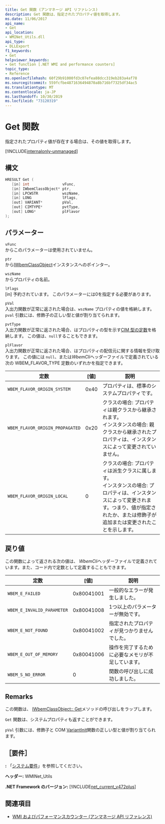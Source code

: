 ```yaml
---
title: Get 関数 (アンマネージ API リファレンス)
description: Get 関数は、指定されたプロパティ値を取得します。
ms.date: 11/06/2017
api_name:
- Get
api_location:
- WMINet_Utils.dll
api_type:
- DLLExport
f1_keywords:
- Get
helpviewer_keywords:
- Get function [.NET WMI and performance counters]
topic_type:
- Reference
ms.openlocfilehash: 60f29b91000fd3c07efea88dcc319eb283a4af78
ms.sourcegitcommit: 559fcfbe4871636494870a8b716bf7325df34ac5
ms.translationtype: MT
ms.contentlocale: ja-JP
ms.lasthandoff: 10/30/2019
ms.locfileid: "73120319"
---
```

# <a name="get-function"></a>Get 関数

指定されたプロパティ値が存在する場合は、その値を取得します。

[!INCLUDE[internalonly-unmanaged](../../../../includes/internalonly-unmanaged.md)]

## <a name="syntax"></a>構文

```cpp
HRESULT Get (
   [in] int               vFunc, 
   [in] IWbemClassObject* ptr, 
   [in] LPCWSTR           wszName,
   [in] LONG              lFlags,
   [out] VARIANT*         pVal,
   [out] CIMTYPE*         pvtType,
   [out] LONG*            plFlavor
); 
```

## <a name="parameters"></a>パラメーター

`vFunc`\
からこのパラメーターは使用されていません。

`ptr`\
から[IWbemClassObject](/windows/desktop/api/wbemcli/nn-wbemcli-iwbemclassobject)インスタンスへのポインター。

`wszName`\
からプロパティの名前。

`lFlags`\
[in] 予約されています。 このパラメーターには0を指定する必要があります。

`pVal`\
入出力関数が正常に返された場合は、`wszName` プロパティの値を格納します。 `pval` 引数には、修飾子の正しい型と値が割り当てられます。

`pvtType`\
入出力関数が正常に返された場合、はプロパティの型を示す[CIM 型の定数](/windows/win32/api/wbemcli/ne-wbemcli-cimtype_enumeration)を格納します。 この値は、`null`することもできます。 

`plFlavor`\
入出力関数が正常に返された場合、はプロパティの配信元に関する情報を受け取ります。 この値には `null`、または*WbemCli*ヘッダーファイルで定義されている次の WBEM_FLAVOR_TYPE 定数のいずれかを指定できます。 

|定数  |[値]  |説明  |
|---------|---------|---------|
| `WBEM_FLAVOR_ORIGIN_SYSTEM` | 0x40 | プロパティは、標準のシステムプロパティです。 |
| `WBEM_FLAVOR_ORIGIN_PROPAGATED` | 0x20 | クラスの場合: プロパティは親クラスから継承されます。 <br> インスタンスの場合: 親クラスから継承されたプロパティは、インスタンスによって変更されていません。  |
| `WBEM_FLAVOR_ORIGIN_LOCAL` | 0 | クラスの場合: プロパティは派生クラスに属します。 <br> インスタンスの場合: プロパティは、インスタンスによって変更されます。つまり、値が指定されたか、または修飾子が追加または変更されたことを示します。 |

## <a name="return-value"></a>戻り値

この関数によって返される次の値は、 *WbemCli*ヘッダーファイルで定義されています。また、コード内で定数として定義することもできます。

|定数  |[値]  |説明  |
|---------|---------|---------|
|`WBEM_E_FAILED` | 0x80041001 | 一般的なエラーが発生しました。 |
|`WBEM_E_INVALID_PARAMETER` | 0x80041008 | 1つ以上のパラメーターが無効です。 |
|`WBEM_E_NOT_FOUND` | 0x80041002 | 指定されたプロパティが見つかりませんでした。 |
|`WBEM_E_OUT_OF_MEMORY` | 0x80041006 | 操作を完了するために必要なメモリが不足しています。 |
|`WBEM_S_NO_ERROR` | 0 | 関数の呼び出しに成功しました。  |

## <a name="remarks"></a>Remarks

この関数は、 [IWbemClassObject:: Get](/windows/desktop/api/wbemcli/nf-wbemcli-iwbemclassobject-get)メソッドの呼び出しをラップします。

`Get` 関数は、システムプロパティも返すことができます。

`pVal` 引数には、修飾子と COM [VariantInit](https://docs.microsoft.com/previous-versions/windows/desktop/api/oleauto/nf-oleauto-variantinit)関数の正しい型と値が割り当てられます。

## <a name="requirements"></a>［要件］

 **:** 「[システム要件](../../get-started/system-requirements.md)」を参照してください。

 **ヘッダー:** WMINet_Utils

 **.NET Framework のバージョン:** [!INCLUDE[net_current_v472plus](../../../../includes/net-current-v472plus.md)]

## <a name="see-also"></a>関連項目

- [WMI およびパフォーマンスカウンター (アンマネージ API リファレンス)](index.md)
